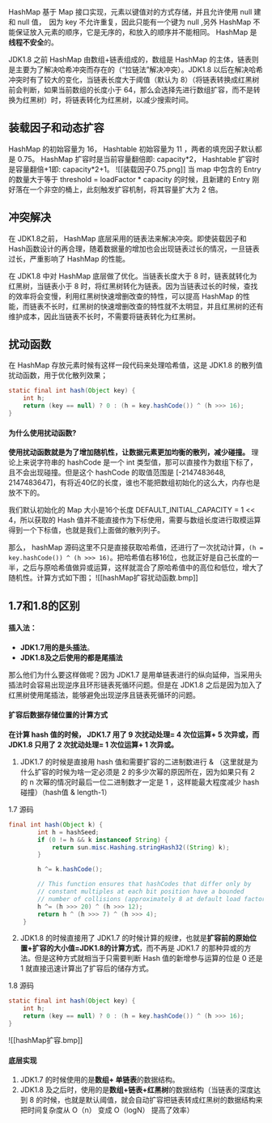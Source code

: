 HashMap 基于 Map 接口实现，元素以键值对的方式存储，并且允许使用 null 建和 null 值，　因为 key 不允许重复，因此只能有一个键为 null ,另外 HashMap 不能保证放入元素的顺序，它是无序的，和放入的顺序并不能相同。 HashMap 是**线程不安全**的。

JDK1.8 之前 HashMap 由数组+链表组成的，数组是 HashMap 的主体，链表则是主要为了解决哈希冲突而存在的（“拉链法”解决冲突）。JDK1.8 以后在解决哈希冲突时有了较大的变化，当链表长度大于阈值（默认为 8）（将链表转换成红黑树前会判断，如果当前数组的长度小于 64，那么会选择先进行数组扩容，而不是转换为红黑树）时，将链表转化为红黑树，以减少搜索时间。
## 装载因子和动态扩容
HashMap 的初始容量为 16， Hashtable 初始容量为 11 ，两者的填充因子默认都是 0.75。 HashMap 扩容时是当前容量翻倍即: capacity\*2， Hashtable 扩容时是容量翻倍+1即: capacity\*2+1。
![[装载因子0.75.png]]
当 map 中包含的 Entry 的数量大于等于 threshold = loadFactor * capacity 的时候，且新建的 Entry 刚好落在一个非空的桶上，此刻触发扩容机制，将其容量扩大为 2 倍。


## 冲突解决
在 JDK1.8之前， HashMap 底层采用的链表法来解决冲突。即使装载因子和 Hash函数设计的再合理，随着数据量的增加也会出现链表过长的情况，一旦链表过长，严重影响了 HashMap 的性能。

在 JDK1.8 中对 HashMap 底层做了优化。当链表长度大于 8 时，链表就转化为红黑树，当链表小于 8 时，将红黑树转化为链表。因为当链表过长的时候，查找的效率将会变慢，利用红黑树快速增删改查的特性，可以提高  HashMap 的性能，而链表不长时，红黑树的快速增删改查的特性就不太明显，并且红黑树的还有维护成本，因此当链表不长时，不需要将链表转化为红黑树。
## 扰动函数

在 HashMap 存放元素时候有这样一段代码来处理哈希值，这是 JDK1.8 的散列值扰动函数，用于优化散列效果；
```java
static final int hash(Object key) {
	int h;
	return (key == null) ? 0 : (h = key.hashCode()) ^ (h >>> 16);
}
```
#### 为什么使用扰动函数?
**使用扰动函数就是为了增加随机性，让数据元素更加均衡的散列，减少碰撞。**
理论上来说字符串的 hashCode 是一个 int 类型值，那可以直接作为数组下标了，且不会出现碰撞。但是这个 hashCode 的取值范围是 [-2147483648, 2147483647]，有将近40亿的长度，谁也不能把数组初始化的这么大，内存也是放不下的。

我们默认初始化的 Map 大小是16个长度 DEFAULT_INITIAL_CAPACITY = 1 << 4，所以获取的 Hash 值并不能直接作为下标使用，需要与数组长度进行取模运算得到一个下标值，也就是我们上面做的散列列子。

那么， hashMap 源码这里不只是直接获取哈希值，还进行了一次扰动计算，`(h = key.hashCode()) ^ (h >>> 16)`。把哈希值右移16位，也就正好是自己长度的一半，之后与原哈希值做异或运算，这样就混合了原哈希值中的高位和低位，增大了随机性。计算方式如下图；
![[hashMap扩容扰动函数.bmp]]

## 1.7和1.8的区别

#### 插入法：
- **JDK1.7用的是头插法**。
- **JDK1.8及之后使用的都是尾插法**

那么他们为什么要这样做呢？因为 JDK1.7 是用单链表进行的纵向延伸，当采用头插法时会容易出现逆序且环形链表死循环问题。但是在 JDK1.8 之后是因为加入了红黑树使用尾插法，能够避免出现逆序且链表死循环的问题。

#### 扩容后数据存储位置的计算方式
**在计算 hash 值的时候， JDK1.7 用了 9 次扰动处理= 4 次位运算+ 5 次异或，而 JDK1.8 只用了 2 次扰动处理= 1 次位运算+ 1 次异或。**
1. JDK1.7 的时候是直接用 hash 值和需要扩容的二进制数进行 & （这里就是为什么扩容的时候为啥一定必须是 2 的多少次幂的原因所在，因为如果只有 2 的 n 次幂的情况时最后一位二进制数才一定是 1 ，这样能最大程度减少 hash 碰撞）（hash值 & length-1）

1.7 源码
```java
final int hash(Object k) {
		int h = hashSeed;
		if (0 != h && k instanceof String) {
			return sun.misc.Hashing.stringHash32((String) k);
		}

		h ^= k.hashCode();

		// This function ensures that hashCodes that differ only by
		// constant multiples at each bit position have a bounded
		// number of collisions (approximately 8 at default load factor).
		h ^= (h >>> 20) ^ (h >>> 12);
		return h ^ (h >>> 7) ^ (h >>> 4);
	}
```
2. JDK1.8 的时候直接用了 JDK1.7 的时候计算的规律，也就是**扩容前的原始位置+扩容的大小值=JDK1.8的计算方式**，而不再是 JDK1.7 的那种异或的方法。但是这种方式就相当于只需要判断 Hash 值的新增参与运算的位是 0 还是 1 就直接迅速计算出了扩容后的储存方式。

1.8 源码
```java
static final int hash(Object key) {
	int h;
	return (key == null) ? 0 : (h = key.hashCode()) ^ (h >>> 16);
}
```

![[hashMap扩容.bmp]]


#### 底层实现
1. JDK1.7 的时候使用的是**数组+ 单链表**的数据结构。
1. JDK1.8 及之后时，使用的是**数组+链表+红黑树**的数据结构（当链表的深度达到 8 的时候，也就是默认阈值，就会自动扩容把链表转成红黑树的数据结构来把时间复杂度从 O（n） 变成 O（logN） 提高了效率）